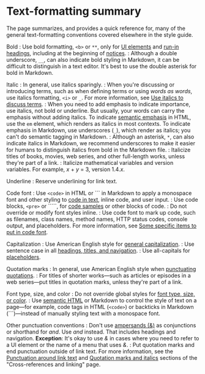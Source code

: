 # Text-formatting summary  

The page summarizes, and provides a quick reference for, many of the general text-formatting
conventions covered elsewhere in the style guide.

Bold
:   Use bold formatting, `<b>` or `**`, only for
    [UI elements](/style/ui-elements#formatting) and
    [run-in headings](/style/lists#types-of-lists), including at the beginning of
    [notices](/style/notices).
:   Although a double underscore, `__`, can also indicate bold styling in Markdown, it
    can be difficult to distinguish in a text editor. It's best to use the double asterisk for bold in
    Markdown.

Italic
:   In general, use italics sparingly.
:   When you're discussing or introducing terms, such as when defining terms or using
    *words as words*, use italics formatting, `<i>` or `_`. For more
    information, see
    [Use italics to discuss terms](/style/italics-terms).
:   When you need to add emphasis to indicate importance, use italics, not bold or underline. But
    usually, your words can carry the emphasis without adding italics. To indicate
    [semantic emphasis](/style/semantic-tagging) in HTML, use the `em` element,
    which renders as italics in most contexts. To indicate emphasis in Markdown, use underscores
    (`_`), which render as italics; you can't do semantic tagging in Markdown.
:   Although an asterisk, `*`, can also indicate italics in Markdown, we recommend
    underscores to make it easier for humans to distinguish italics from bold in the Markdown file.
:   Italicize titles of books, movies, web series, and other full-length works, unless they're part
    of a link.
:   Italicize mathematical variables and version variables. For example, *x* + *y* = 3,
    version 1.4.*x*.

Underline
:   Reserve underlining for link text. 

Code font
:   Use `<code>` in HTML or ``` in Markdown to apply a monospace font
    and other styling to [code in text](/style/code-in-text), inline code, and user
    input.
:   Use code blocks, `<pre>` or `````, for
    [code samples](/style/code-samples) or other blocks of code.
:   Do not override or modify font styles inline.
:   Use code font to mark up code, such as filenames, class names, method names, HTTP status codes,
    console output, and placeholders. For more information, see
    [Some specific items to put
    in code font](/style/code-in-text#some-specific-items-to-put-in-code-font).

Capitalization
:   Use American English style for
    [general capitalization](/style/capitalization).
:   Use sentence case in all [headings,
    titles, and navigation](/style/capitalization#capitalization-in-titles-and-headings).
:   Use all-capitals for [placeholders](/style/placeholders#placeholder-text).

Quotation marks
:   In general, use American English style when [punctuating
    quotations](/style/quotation-marks).
:   For titles of shorter works—such as articles or episodes in a web series—put titles in quotation marks, unless
    they're part of a link.

Font type, size, and color
:   Do not override global styles for [font type, size, or
    color](/style/fonts).
:   Use [semantic HTML](/style/semantic-tagging) or Markdown to
    control the style of text on a page—for example, code tags in HTML (`<code>`)
    or backticks in Markdown (```)—instead of manually styling text with a monospace
    font.

Other punctuation conventions
:   Don't use [ampersands (&)](/style/word-list#ampersand) as conjunctions or
    shorthand for *and*. Use *and* instead. That includes headings and navigation.
    **Exception**: It's okay to use *&* in cases where you need to refer to a UI
    element or the name of a menu that uses *&*.
:   Put quotation marks and end punctuation outside of link text. For more information, see
    the [Punctuation around link text](/style/cross-references#punctuation)
    and [Quotation marks and italics](/style/cross-references#quotation-marks-italics)
    sections of the "Cross-references and linking" page.
